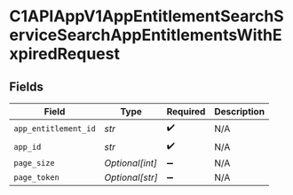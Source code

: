 # C1APIAppV1AppEntitlementSearchServiceSearchAppEntitlementsWithExpiredRequest


## Fields

| Field                | Type                 | Required             | Description          |
| -------------------- | -------------------- | -------------------- | -------------------- |
| `app_entitlement_id` | *str*                | :heavy_check_mark:   | N/A                  |
| `app_id`             | *str*                | :heavy_check_mark:   | N/A                  |
| `page_size`          | *Optional[int]*      | :heavy_minus_sign:   | N/A                  |
| `page_token`         | *Optional[str]*      | :heavy_minus_sign:   | N/A                  |